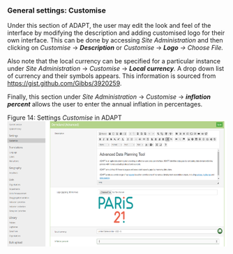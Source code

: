 ### General settings: Customise <!-- {docsify-ignore} -->

Under this section of ADAPT, the user may edit the look and feel of the
interface by modifying the description and adding customised logo for
their own interface. This can be done by accessing *Site Administration*
and then clicking on *Customise* -&gt; ***Description*** or *Customise*
-&gt; ***Logo** -&gt; Choose File.*

Also note that the local currency can be specified for a particular
instance under *Site Administration* -&gt; *Customise* -&gt; ***Local
currency**.* A drop down list of currency and their symbols appears.
This information is sourced from
<https://gist.github.com/Gibbs/3920259>.

Finally, this section under *Site Administration* -&gt; *Customise*
-&gt; ***inflation percent*** allows the user to enter the annual
inflation in percentages.

Figure 14: Settings *Customise* in ADAPT
<img src="ADAPTmedia\media\image13.png" style="width:6.26806in;height:3in" />
